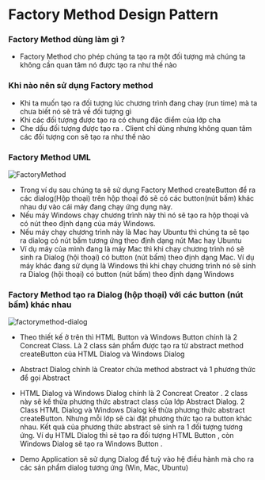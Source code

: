 # Factory Method Design Pattern 
### Factory Method dùng làm gì ?
+ Factory Method cho phép chúng ta tạo ra một đối tượng mà chúng ta không cần quan tâm nó được tạo ra như thế nào
### Khi nào nên sử dụng Factory method
+ Khi ta muốn tạo ra đối tượng lúc chương trình đang chay (run time) mà ta chưa biết nó sẽ trả về đối tượng gì
+ Khi các đối tượng được tạo ra có chung đặc điểm của lớp cha
+ Che dấu đối tượng được tạo ra . Client chỉ dùng nhưng không quan tâm các đối tượng con sẽ tạo ra như thế nào

### Factory Method UML

![FactoryMethod](https://user-images.githubusercontent.com/37821007/63338794-bc543e80-c36d-11e9-9bfb-6d27bc46112a.gif)

+ Trong ví dụ sau  chúng ta sẽ sử dụng Factory Method createButton để ra các dialog(Hộp thoại) trên hộp thoại đó sẽ có các button(nút bấm) khác nhau dự vào cái máy đang chạy ứng dụng này.
+ Nếu máy Windows chạy chương trình này thì nó sẽ tạo ra hộp thoại và có nút theo định dạng của máy Windows. 
+ Nếu máy chạy chương trình này là Mac hay Ubuntu thì chúng ta sẽ tạo ra dialog có nút bấm  tương ứng theo định dạng nút Mac hay Ubuntu
+ Ví dụ máy của mình đang là máy Mac thì khi chạy chương trình nó sẽ sinh ra Dialog (hội thoại) có button (nút bấm) theo định dạng Mac. Ví dụ máy khác đang sử dụng là Windows thì khi chạy chương trình nó sẽ sinh ra Dialog (hội thoại) có button (nút bấm) theo định dạng Windows 

### Factory Method tạo ra Dialog (hộp thoại) với các button (nút bấm) khác nhau
![factorymethod-dialog](https://user-images.githubusercontent.com/37821007/63355928-26320f80-c391-11e9-906c-577b8f9c86ef.png)

+ Theo thiết kế ở trên thì HTML Button và Windows Button chính là 2 Concreat Class. Là 2 class sản phẩm được tạo ra từ abstract method createButton của HTML Dialog và Windows Dialog

+ Abstract Dialog chính là Creator chứa method abstract và 1 phương thức để gọi Abstract

+ HTML Dialog và Windows Dialog chính là 2 Concreat Creator . 2 class này sẽ kế thừa phương thức abstract class của lớp Abstract Dialog. 2 Class HTML Dialog và Windows Dialog kế thừa phương thức abstract createButton. Nhưng mỗi lớp sẽ cài đặt phương thức tạo ra button khác nhau. Kết quả của phương thức abstract sẽ sinh ra 1 đối tượng tương ứng. Ví dụ HTML Dialog thì sẽ tạo ra đối tượng HTML Button , còn Windows Dialog sẽ tạo ra Windows Button .

+ Demo Application sẽ sử dụng Dialog để tuỳ vào hệ điều hành mà cho ra các sản phẩm dialog tương ứng (Win, Mac, Ubuntu)


